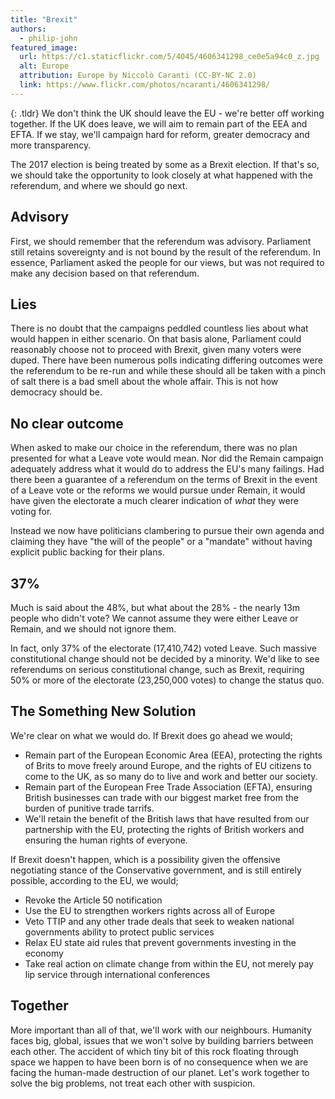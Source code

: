 ```yaml
---
title: "Brexit"
authors:
  - philip-john
featured_image:
  url: https://c1.staticflickr.com/5/4045/4606341298_ce0e5a94c0_z.jpg
  alt: Europe
  attribution: Europe by Niccolò Caranti (CC-BY-NC 2.0)
  link: https://www.flickr.com/photos/ncaranti/4606341298/
---
```


{: .tldr}
We don't think the UK should leave the EU - we're better off working together. If the UK does leave, we will aim to remain part of the EEA and EFTA. If we stay, we'll campaign hard for reform, greater democracy and more transparency.

The 2017 election is being treated by some as a Brexit election. If that's so, we should take the opportunity to look closely at what happened with the referendum, and where we should go next.

## Advisory

First, we should remember that the referendum was advisory. Parliament still retains sovereignty and is not bound by the result of the referendum. In essence, Parliament asked the people for our views, but was not required to make any decision based on that referendum.

## Lies

There is no doubt that the campaigns peddled countless lies about what would happen in either scenario. On that basis alone, Parliament could reasonably choose not to proceed with Brexit, given many voters were duped. There have been numerous polls indicating differing outcomes were the referendum to be re-run and while these should all be taken with a pinch of salt there is a bad smell about the whole affair. This is not how democracy should be.

## No clear outcome

When asked to make our choice in the referendum, there was no plan presented for what a Leave vote would mean. Nor did the Remain campaign adequately address what it would do to address the EU's many failings. Had there been a guarantee of a referendum on the terms of Brexit in the event of a Leave vote or the reforms we would pursue under Remain, it would have given the electorate a much clearer indication of *what* they were voting for.

Instead we now have politicians clambering to pursue their own agenda and claiming they have "the will of the people" or a "mandate" without having explicit public backing for their plans.

## 37%

Much is said about the 48%, but what about the 28% - the nearly 13m people who didn't vote? We cannot assume they were either Leave or Remain, and we should not ignore them.

In fact, only 37% of the electorate (17,410,742) voted Leave. Such massive constitutional change should not be decided by a minority. We'd like to see referendums on serious constitutional change, such as Brexit, requiring 50% or more of the electorate (23,250,000 votes) to change the status quo.

## The Something New Solution

We're clear on what we would do. If Brexit does go ahead we would;

* Remain part of the European Economic Area (EEA), protecting the rights of Brits to move freely around Europe, and the rights of EU citizens to come to the UK, as so many do to live and work and better our society.
* Remain part of the European Free Trade Association (EFTA), ensuring British businesses can trade with our biggest market free from the burden of punitive trade tarrifs.
* We'll retain the benefit of the British laws that have resulted from our partnership with the EU, protecting the rights of British workers and ensuring the human rights of everyone.

If Brexit doesn't happen, which is a possibility given the offensive negotiating stance of the Conservative government, and is still entirely possible, according to the EU, we would;

* Revoke the Article 50 notification
* Use the EU to strengthen workers rights across all of Europe
* Veto TTIP and any other trade deals that seek to weaken national governments ability to protect public services
* Relax EU state aid rules that prevent governments investing in the economy
* Take real action on climate change from within the EU, not merely pay lip service through international conferences

## Together

More important than all of that, we'll work with our neighbours. Humanity faces big, global, issues that we won't solve by building barriers between each other. The accident of which tiny bit of this rock floating through space we happen to have been born is of no consequence when we are facing the human-made destruction of our planet. Let's work together to solve the big problems, not treat each other with suspicion.
